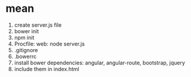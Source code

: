 # mean

1. create server.js file
2. bower init
3. npm init
4. Procfile: web: node server.js
5. .gitignore
6. .bowerrc
7. install bower dependencies: angular, angular-route, bootstrap, jquery
8. include them in index.html
